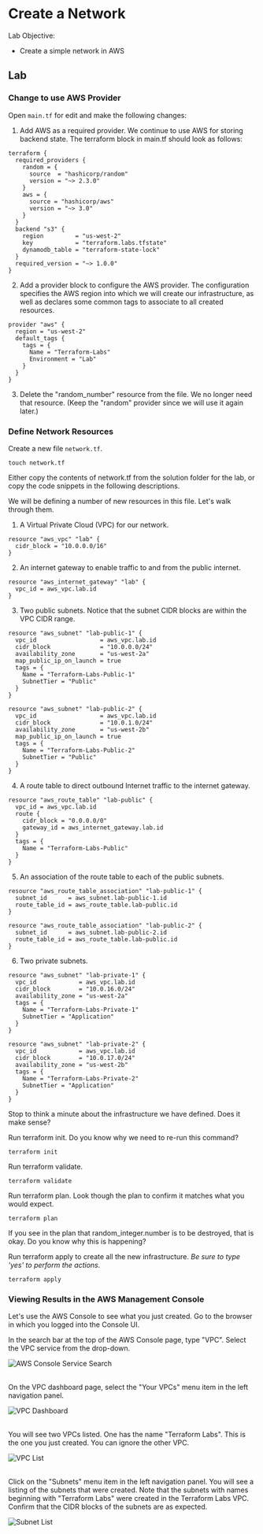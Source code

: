 # Create a Network

Lab Objective:
- Create a simple network in AWS

## Lab

### Change to use AWS Provider

Open `main.tf` for edit and make the following changes:

1. Add AWS as a required provider.  We continue to use AWS for storing backend state.  The terraform block in main.tf should look as follows:

```
terraform {
  required_providers {
    random = {
      source  = "hashicorp/random"
      version = "~> 2.3.0"
    }
    aws = {
      source = "hashicorp/aws"
      version = "~> 3.0"
    }
  }
  backend "s3" {
    region         = "us-west-2"
    key            = "terraform.labs.tfstate"
    dynamodb_table = "terraform-state-lock"
  }
  required_version = "~> 1.0.0"
}
```

2. Add a provider block to configure the AWS provider.  The configuration specifies the AWS region into which we will create our infrastructure, as well as declares some common tags to associate to all created resources.

```
provider "aws" {
  region = "us-west-2"
  default_tags {
    tags = {
      Name = "Terraform-Labs"
      Environment = "Lab"
    }
  }
}
```

3. Delete the "random_number" resource from the file.  We no longer need that resource. (Keep the "random" provider since we will use it again later.)


### Define Network Resources

Create a new file `network.tf`.
```
touch network.tf
```

Either copy the contents of network.tf from the solution folder for the lab, or copy the code snippets in the following descriptions.

We will be defining a number of new resources in this file.  Let's walk through them.

1. A Virtual Private Cloud (VPC) for our network.

```
resource "aws_vpc" "lab" {
  cidr_block = "10.0.0.0/16"
}
```

2. An internet gateway to enable traffic to and from the public internet.  

```
resource "aws_internet_gateway" "lab" {
  vpc_id = aws_vpc.lab.id
}
```

3. Two public subnets.  Notice that the subnet CIDR blocks are within the VPC CIDR range.

```
resource "aws_subnet" "lab-public-1" {
  vpc_id                  = aws_vpc.lab.id
  cidr_block              = "10.0.0.0/24"
  availability_zone       = "us-west-2a"
  map_public_ip_on_launch = true
  tags = {
    Name = "Terraform-Labs-Public-1"
    SubnetTier = "Public"
  }
}

resource "aws_subnet" "lab-public-2" {
  vpc_id                  = aws_vpc.lab.id
  cidr_block              = "10.0.1.0/24"
  availability_zone       = "us-west-2b"
  map_public_ip_on_launch = true
  tags = {
    Name = "Terraform-Labs-Public-2"
    SubnetTier = "Public"
  }
}
```

4. A route table to direct outbound Internet traffic to the internet gateway.

```
resource "aws_route_table" "lab-public" {
  vpc_id = aws_vpc.lab.id
  route {
    cidr_block = "0.0.0.0/0"
    gateway_id = aws_internet_gateway.lab.id
  }
  tags = {
    Name = "Terraform-Labs-Public"
  }
}
```

5. An association of the route table to each of the public subnets.

```
resource "aws_route_table_association" "lab-public-1" {
  subnet_id      = aws_subnet.lab-public-1.id
  route_table_id = aws_route_table.lab-public.id
}

resource "aws_route_table_association" "lab-public-2" {
  subnet_id      = aws_subnet.lab-public-2.id
  route_table_id = aws_route_table.lab-public.id
}
```

6. Two private subnets.

```
resource "aws_subnet" "lab-private-1" {
  vpc_id            = aws_vpc.lab.id
  cidr_block        = "10.0.16.0/24"
  availability_zone = "us-west-2a"
  tags = {
    Name = "Terraform-Labs-Private-1"
    SubnetTier = "Application"
  }
}

resource "aws_subnet" "lab-private-2" {
  vpc_id            = aws_vpc.lab.id
  cidr_block        = "10.0.17.0/24"
  availability_zone = "us-west-2b"
  tags = {
    Name = "Terraform-Labs-Private-2"
    SubnetTier = "Application"
  }
}
```

Stop to think a minute about the infrastructure we have defined. Does it make sense?

Run terraform init.  Do you know why we need to re-run this command?
```
terraform init
```
Run terraform validate.
```
terraform validate
```
Run terraform plan.  Look though the plan to confirm it matches what you would expect.
```
terraform plan
```
If you see in the plan that random_integer.number is to be destroyed, that is okay.  Do you know why this is happening?

Run terraform apply to create all the new infrastructure. *Be sure to type 'yes' to perform the actions.*
```
terraform apply
```

### Viewing Results in the AWS Management Console

Let's use the AWS Console to see what you just created.  Go to the browser in which you logged into the Console UI.

In the search bar at the top of the AWS Console page, type "VPC".  Select the VPC service from the drop-down.

![AWS Console Service Search](./images/console-search-vpc.png "AWS Console Service Search")
<br /><br />

On the VPC dashboard page, select the "Your VPCs" menu item in the left navigation panel.

![VPC Dashboard](./images/vpc-dashboard.png "VPC Dashboard")
<br /><br />

You will see two VPCs listed.  One has the name "Terraform Labs".  This is the one you just created.  You can ignore the other VPC.

![VPC List](./images/vpc-list.png "VPC List")
<br /><br />

Click on the "Subnets" menu item in the left navigation panel.  You will see a listing of the subnets that were created.  Note that the subnets with names beginning with "Terraform Labs" were created in the Terraform Labs VPC.  Confirm that the CIDR blocks of the subnets are as expected.

![Subnet List](./images/subnet-list.png "Subnet List")
